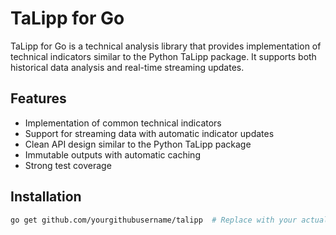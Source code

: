 # TaLipp for Go

TaLipp for Go is a technical analysis library that provides implementation of technical indicators similar to the Python TaLipp package. It supports both historical data analysis and real-time streaming updates.

## Features

- Implementation of common technical indicators
- Support for streaming data with automatic indicator updates
- Clean API design similar to the Python TaLipp package
- Immutable outputs with automatic caching
- Strong test coverage

## Installation

```bash
go get github.com/yourgithubusername/talipp  # Replace with your actual GitHub username when you publish the package
